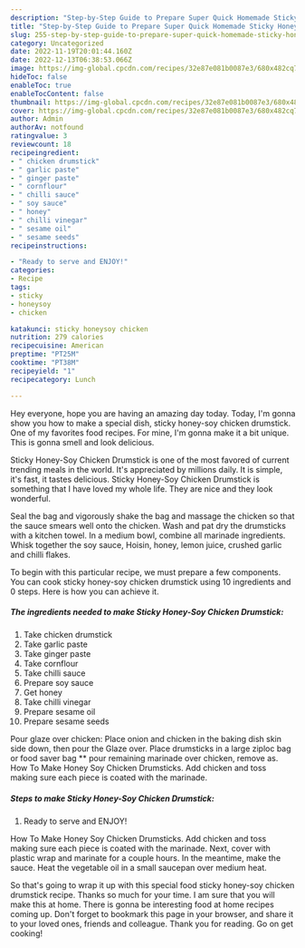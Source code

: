 ```yaml
---
description: "Step-by-Step Guide to Prepare Super Quick Homemade Sticky Honey-Soy Chicken Drumstick"
title: "Step-by-Step Guide to Prepare Super Quick Homemade Sticky Honey-Soy Chicken Drumstick"
slug: 255-step-by-step-guide-to-prepare-super-quick-homemade-sticky-honey-soy-chicken-drumstick
category: Uncategorized
date: 2022-11-19T20:01:44.160Z
date: 2022-12-13T06:38:53.066Z
image: https://img-global.cpcdn.com/recipes/32e87e081b0087e3/680x482cq70/sticky-honey-soy-chicken-drumstick-recipe-main-photo.jpg
hideToc: false
enableToc: true
enableTocContent: false
thumbnail: https://img-global.cpcdn.com/recipes/32e87e081b0087e3/680x482cq70/sticky-honey-soy-chicken-drumstick-recipe-main-photo.jpg
cover: https://img-global.cpcdn.com/recipes/32e87e081b0087e3/680x482cq70/sticky-honey-soy-chicken-drumstick-recipe-main-photo.jpg
author: Admin
authorAv: notfound
ratingvalue: 3
reviewcount: 18
recipeingredient:
- " chicken drumstick"
- " garlic paste"
- " ginger paste"
- " cornflour"
- " chilli sauce"
- " soy sauce"
- " honey"
- " chilli vinegar"
- " sesame oil"
- " sesame seeds"
recipeinstructions:

- "Ready to serve and ENJOY!"
categories:
- Recipe
tags:
- sticky
- honeysoy
- chicken

katakunci: sticky honeysoy chicken 
nutrition: 279 calories
recipecuisine: American
preptime: "PT25M"
cooktime: "PT38M"
recipeyield: "1"
recipecategory: Lunch

---
```



Hey everyone, hope you are having an amazing day today. Today, I'm gonna show you how to make a special dish, sticky honey-soy chicken drumstick. One of my favorites food recipes. For mine, I'm gonna make it a bit unique. This is gonna smell and look delicious.

Sticky Honey-Soy Chicken Drumstick is one of the most favored of current trending meals in the world. It's appreciated by millions daily. It is simple, it's fast, it tastes delicious. Sticky Honey-Soy Chicken Drumstick is something that I have loved my whole life. They are nice and they look wonderful.

Seal the bag and vigorously shake the bag and massage the chicken so that the sauce smears well onto the chicken. Wash and pat dry the drumsticks with a kitchen towel. In a medium bowl, combine all marinade ingredients. Whisk together the soy sauce, Hoisin, honey, lemon juice, crushed garlic and chilli flakes.


To begin with this particular recipe, we must prepare a few components. You can cook sticky honey-soy chicken drumstick using 10 ingredients and 0 steps. Here is how you can achieve it.

<!--inarticleads1-->

##### The ingredients needed to make Sticky Honey-Soy Chicken Drumstick:

1. Take  chicken drumstick
1. Take  garlic paste
1. Take  ginger paste
1. Take  cornflour
1. Take  chilli sauce
1. Prepare  soy sauce
1. Get  honey
1. Take  chilli vinegar
1. Prepare  sesame oil
1. Prepare  sesame seeds


Pour glaze over chicken: Place onion and chicken in the baking dish skin side down, then pour the Glaze over. Place drumsticks in a large ziploc bag or food saver bag ** pour remaining marinade over chicken, remove as. How To Make Honey Soy Chicken Drumsticks. Add chicken and toss making sure each piece is coated with the marinade. 

<!--inarticleads2-->

##### Steps to make Sticky Honey-Soy Chicken Drumstick:


1. Ready to serve and ENJOY!

How To Make Honey Soy Chicken Drumsticks. Add chicken and toss making sure each piece is coated with the marinade. Next, cover with plastic wrap and marinate for a couple hours. In the meantime, make the sauce. Heat the vegetable oil in a small saucepan over medium heat. 

So that's going to wrap it up with this special food sticky honey-soy chicken drumstick recipe. Thanks so much for your time. I am sure that you will make this at home. There is gonna be interesting food at home recipes coming up. Don't forget to bookmark this page in your browser, and share it to your loved ones, friends and colleague. Thank you for reading. Go on get cooking!
